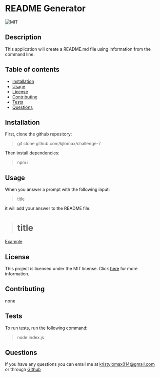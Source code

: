 # README Generator

  ![MIT](#https://img.shields.io/badge/License-MIT-yellow.svg)

  ## Description

  This application will create a README.md file using information from the command line.

  ## Table of contents

  - [Installation](#installation)
  - [Usage](#usage)
  - [License](#license)
  - [Contributing](#contributing)
  - [Tests](#tests)
  - [Questions](#questions)

  ## Installation

  First, clone the github repository:
  > git clone github.com/kjlomax/challenge-7

  Then install dependencies:
  > npm i

  ## Usage

  When you answer a prompt with the following input:
  > title

  it will add your answer to the README file.
  > # title

  [Example](https://drive.google.com/file/d/1GDMFpfVZH5SRMuFS93SpAc4ZptHss-js/view?usp=drive_link)

  ## License

  This project is licensed under the MIT license. Click [here](#https://opensource.org/licenses/MIT) for more information.

  ## Contributing

  none

  ## Tests

  To run tests, run the following command:
  > node index.js

  ## Questions

  If you have any questions you can email me at kristylomax014@gmail.com or through [Github](https://github.com/kjlomax)
  